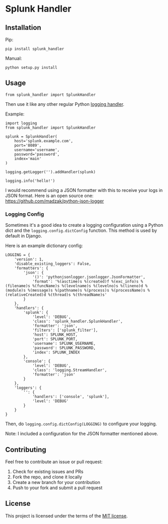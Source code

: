# Splunk Handler

## Installation

Pip:

    pip install splunk_handler

Manual:

    python setup.py install

## Usage

    from splunk_handler import SplunkHandler

Then use it like any other regular Python [logging handler](https://docs.python.org/2/howto/logging.html#handlers).

Example:

    import logging
    from splunk_handler import SplunkHandler

    splunk = SplunkHandler(
        host='splunk.example.com',
        port='8089',
        username='username',
        password='password',
        index='main'
    )

    logging.getLogger('').addHandler(splunk)

    logging.info('hello!')

I would recommend using a JSON formatter with this to receive your logs in JSON format.
Here is an open source one: https://github.com/madzak/python-json-logger

### Logging Config

Sometimes it's a good idea to create a logging configuration using a Python dict
and the `logging.config.dictConfig` function. This method is used by default in Django.

Here is an example dictionary config:

    LOGGING = {
        'version': 1,
        'disable_existing_loggers': False,
        'formatters': {
            'json': {
                '()': 'pythonjsonlogger.jsonlogger.JsonFormatter',
                'format': '%(asctime)s %(created)f %(exc_info)s %(filename)s %(funcName)s %(levelname)s %(levelno)s %(lineno)d %(module)s %(message)s %(pathname)s %(process)s %(processName)s %(relativeCreated)d %(thread)s %(threadName)s'
            }
        },
        'handlers': {
            'splunk': {
                'level': 'DEBUG',
                'class': 'splunk_handler.SplunkHandler',
                'formatter': 'json',
                'filters': ['splunk_filter'],
                'host': SPLUNK_HOST,
                'port': SPLUNK_PORT,
                'username': SPLUNK_USERNAME,
                'password': SPLUNK_PASSWORD,
                'index': SPLUNK_INDEX
            },
            'console': {
                'level': 'DEBUG',
                'class': 'logging.StreamHandler',
                'formatter': 'json'
            }
        },
        'loggers': {
            '': {
                'handlers': ['console', 'splunk'],
                'level': 'DEBUG'
            }
        }
    }

Then, do `logging.config.dictConfig(LOGGING)` to configure your logging.

Note: I included a configuration for the JSON formatter mentioned above.

## Contributing

Feel free to contribute an issue or pull request:

1. Check for existing issues and PRs
2. Fork the repo, and clone it locally
3. Create a new branch for your contribution
4. Push to your fork and submit a pull request

## License

This project is licensed under the terms of the [MIT license](http://opensource.org/licenses/MIT).

